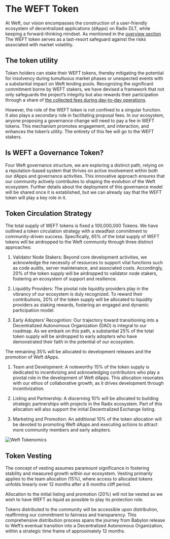 # The WEFT Token

At Weft, our vision encompasses the construction of a user-friendly ecosystem of decentralized applications (dApps) on Radix DLT, while keeping a forward-thinking mindset. As mentioned in the [overview section](/components#the-weft-token) The WEFT token serves as a last-resort safeguard against the risks associated with market volatility. 

## The token utility

Token holders can stake their WEFT tokens, thereby mitigating the potential for insolvency during tumultuous market phases or unexpected events with a substantial impact on Weft lending pools. Recognizing the significant commitment borne by WEFT stakers, we have devised a framework that not only safeguards the project’s integrity but also rewards their participation through a share of [the collected fees during day-to-day operations](/revenue).

However, the role of the WEFT token is not confined to a singular function. It also plays a secondary role in facilitating proposal fees. In our ecosystem, anyone proposing a governance change will need to pay a fee in WEFT tokens. This mechanism promotes engagement, and interaction, and enhances the token’s utility. The entirety of this fee will go to the WEFT stakers.

## Is WEFT a Governance Token?

Four Weft governance structure, we are exploring a distinct path, relying on a reputation-based system that thrives on active involvement within both our dApps and governance activities. This innovative approach ensures that our community actively contributes to shaping the evolution of the Weft ecosystem.  Further details about the deployment of this governance model will be shared once it is established, but we can already say that the WEFT token will play a key role in it.

## Token Circulation Strategy

The total supply of WEFT tokens is fixed a 100,000,000 Tokens. We have outlined a token circulation strategy with a steadfast commitment to community-driven success. Specifically, 65% of the total supply of WEFT tokens will be airdropped to the Weft community through three distinct approaches:

1. Validator Node Stakers: Beyond core development activities, we acknowledge the necessity of resources to support vital functions such as code audits, server maintenance, and associated costs. Accordingly, 20% of the token supply will be airdropped to validator node stakers, fostering an ecosystem of support and resilience.

2. Liquidity Providers: The pivotal role liquidity providers play in the vibrancy of our ecosystem is duly recognized. To reward their contributions, 20% of the token supply will be allocated to liquidity providers as staking rewards, fostering an engaged and dynamic participation model.

3. Early Adopters’ Recognition: Our trajectory toward transitioning into a Decentralized Autonomous Organization (DAO) is integral to our roadmap. As we embark on this path, a substantial 25% of the total token supply will be airdropped to early adopters who have demonstrated their faith in the potential of our ecosystem.

The remaining 35% will be allocated to development releases and the promotion of Weft dApps.

1. Team and Development: A noteworthy 15% of the token supply is dedicated to incentivizing and acknowledging contributors who play a pivotal role in the development of Weft dApps. This allocation resonates with our ethos of collaborative growth, as it drives development through incentivization.

2. Listing and Partnership: A discerning 10% will be allocated to building strategic partnerships with projects in the Radix ecosystem. Part of this allocation will also support the initial Decentralized Exchange listing.

3. Marketing and Promotion: An additional 10% of the token allocation will be devoted to promoting Weft dApps and executing actions to attract more community members and early adopters.

![Weft Tokenomics](https://res.cloudinary.com/daisvxhyu/image/upload/v1694977047/weft/contents/tokenomics.png)

## Token Vesting

The concept of vesting assumes paramount significance in fostering stability and measured growth within our ecosystem. Vesting primarily applies to the team allocation (15%), where access to allocated tokens unfolds linearly over 12 months after a 6 months cliff period. 

Allocation to the initial listing and promotion (20%) will not be vested as we wish to have WEFT as liquid as possible to play its protection role.

Tokens distributed to the community will be accessible upon distribution, reaffirming our commitment to fairness and transparency. This comprehensive distribution process spans the journey from Babylon release to Weft’s eventual transition into a Decentralized Autonomous Organization, within a strategic time frame of approximately 12 months.
